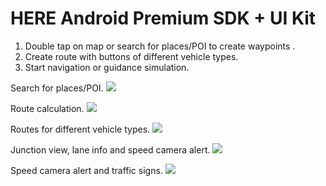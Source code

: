 # HERE Android Premium SDK + UI Kit

1. Double tap on map or search for places/POI to create waypoints .
2. Create route with buttons of different vehicle types.
3. Start navigation or guidance simulation.

Search for places/POI.
![](https://i.imgur.com/d8uHfMu.gif)

Route calculation.
![](https://i.imgur.com/pzjsKsm.gif)

Routes for different vehicle types.
![](https://i.imgur.com/KeKqgmh.gif)

Junction view, lane info and speed camera alert.
![](https://i.imgur.com/tCSkgj6.gif)

Speed camera alert and traffic signs.
![](https://i.imgur.com/OFbjbiU.gif)

